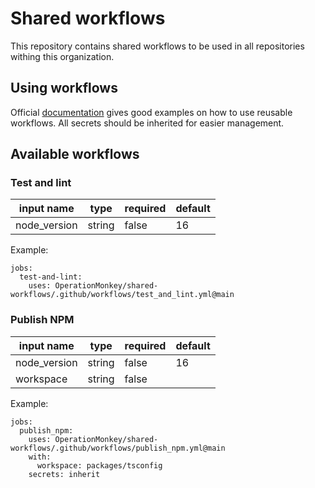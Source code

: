 # Shared workflows

This repository contains shared workflows to be used in all repositories withing this organization.

## Using workflows

Official [documentation](https://docs.github.com/en/actions/using-workflows/reusing-workflows) gives good examples on how to use reusable workflows. All secrets should be inherited for easier management. 

## Available workflows

### Test and lint

| input name | type   | required | default |
|------------|--------|----------|---------|
|node_version| string | false    | 16      |

Example: 

```
jobs:
  test-and-lint:
    uses: OperationMonkey/shared-workflows/.github/workflows/test_and_lint.yml@main
```

### Publish NPM

| input name | type   | required | default |
|------------|--------|----------|---------|
|node_version| string | false    | 16      |
|workspace   | string | false    |         |

Example:

```
jobs:
  publish_npm:
    uses: OperationMonkey/shared-workflows/.github/workflows/publish_npm.yml@main
    with:
      workspace: packages/tsconfig
    secrets: inherit
```
